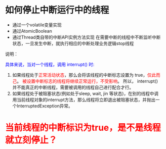 # 如何停止中断运行中的线程

- 通过一个volatile变量实现
- 通过AtomicBoolean
- 通过Thread类自带的中断API实例方法实现
  在需要中断的线程中不断监听中断状态，一旦发生中断，就执行相应的中断处理业务逻辑stop线程

说明：

<font color = 'blue'>具体来说，当对一个线程，调用 interrupt() 时:</font>

1. 如果线程处于<font color = 'red'>正常活动状态</font>，那么会将该线程的中断标志设置为 true，<font color = 'red'>仅此而己</font>。
<font color = 'red'>被设置中断标志的线程将继续正常运行，不受影响</font>。
所以， interrupt() 并不能真正的中断线程，需要被调用的线程自己进行配合才行。
2. 如果线程处于被阻塞状态(例如处于sleep, wait, jin 等状态)，在别的线程中调用当前线程对象的interrupt方法，那么线程将立即退出被阻塞状态，并抛出一个InterruptedException异常。

# <font color = 'red'>当前线程的中断标识为true，是不是线程就立刻停止？</font>









